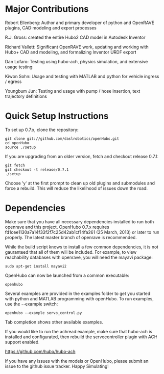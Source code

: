 Major Contributions
===================

Robert Ellenberg: Author and primary developer of python and OpenRAVE plugins, CAD modeling and export processes

R.J. Gross: created the entire Hubo2 CAD model in Autodesk Inventor

Richard Vallett: Significant OpenRAVE work, updating and working with Hubo+ CAD and modeling, and formalizing Inventor URDF export

Dan Lofaro: Testing using hubo-ach, physics simulation, and extensive usage testing

Kiwon Sohn: Usage and testing with MATLAB and python for vehicle ingress / egress

Youngbum Jun: Testing and usage with pump / hose insertion, text trajectory definitions

Quick Setup Instructions
========================

To set up 0.7.x, clone the repository:

    git clone git://github.com/daslrobotics/openHubo.git
    cd openHubo
    source ./setup

If you are upgrading from an older version, fetch and checkout release 0.7.1:

    git fetch
    git checkout -t release/0.7.1
    ./setup

Choose 'y' at the first prompt to clean up old plugins and submodules and force
a rebuild. This will reduce the likelihood of issues down the road.

Dependencies
============

Make sure that you have all necessary dependencies installed to run both
openrave and this project. OpenHubo 0.7.x requires
fd1cee1130a7a14f33f2f7c25d42ab1cf14fa261 (25 March, 2013) or later to run
properly. The latest master branch of openrave is recommended.

While the build script knows to install a few common
dependencies, it is not gauranteed that all of them will be included. For
example, to view reachability databases with openrave, you will need the mayavi
package:

    sudo apt-get install mayavi2

OpenHubo can now be launched from a common executable:

    openhubo

Several examples are provided in the examples folder to get you started with
python and MATLAB programming with openHubo. To run examples, use the --example switch:

    openhubo --example servo_control.py 

Tab completion shows other available examples.

If you would like to run the achread example, make sure that hubo-ach is
installed and configurated, then rebuild the servocontroller plugin with ACH support enabled.

https://github.com/hubo/hubo-ach

If you have any issues with the models or OpenHubo, please submit an issue to
the github issue tracker. Happy Simulating!
